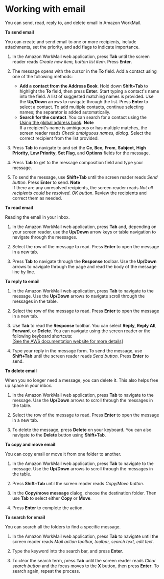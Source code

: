 # Working with email<a name="working-with-email"></a>

You can send, read, reply to, and delete email in Amazon WorkMail\.

**To send email**

You can create and send email to one or more recipients, include attachments, set the priority, and add flags to indicate importance\.

1. In the Amazon WorkMail web application, press **Tab** until the screen reader reads *Create new item, button list item*\. Press **Enter**\.

1. The message opens with the cursor in the **To** field\. Add a contact using one of the following methods:
   + **Add a contact from the Address Book**\. Hold down **Shift\+Tab** to highlight the **To** field, then press **Enter**\. Start typing a contact's name into the field\. A list of suggested matching names is provided\. Use the **Up/Down** arrows to navigate through the list\. Press **Enter** to select a contact\. To add multiple contacts, continue selecting names; the separator is added automatically\.
   + **Search for the contact**\. You can search for a contact using the [Using the global address book](using-global-address-book.md)\.
**Note**  
If a recipient's name is ambiguous or has multiple matches, the screen reader reads *Check ambiguous names, dialog*\. Select the correct recipient from the list provided\. 

1. Press **Tab** to navigate to and set the **Cc**, **Bcc**, **From**, **Subject**, **High Priority**, **Low Priority**, **Set Flag**, and **Options** fields for the message\.

1. Press **Tab** to get to the message composition field and type your message\.

1. To send the message, use **Shift\+Tab** until the screen reader reads *Send button*\. Press **Enter** to send\.
**Note**  
If there are any unresolved recipients, the screen reader reads *Not all recipients could be resolved\. OK button*\. Review the recipients and correct them as needed\.

**To read email**

Reading the email in your inbox\.

1. In the Amazon WorkMail web application, press **Tab** and, depending on your screen reader, use the **Up/Down** arrow keys or table navigation to navigate through the messages\.

1. Select the row of the message to read\. Press **Enter** to open the message in a new tab\.

1. Press **Tab** to navigate through the **Response** toolbar\. Use the **Up/Down** arrows to navigate through the page and read the body of the message line by line\.

**To reply to email**

1. In the Amazon WorkMail web application, press **Tab** to navigate to the message\. Use the **Up/Down** arrows to navigate scroll through the messages in the table\.

1. Select the row of the message to read\. Press **Enter** to open the message in a new tab\.

1. Use **Tab** to read the **Response** toolbar\. You can select **Reply**, **Reply All**, **Forward**, or **Delete**\. You can navigate using the screen reader or the following keyboard shortcuts:     
[\[See the AWS documentation website for more details\]](http://docs.aws.amazon.com/workmail/latest/userguide/working-with-email.html)

1. Type your reply in the message form\. To send the message, use **Shift\+Tab** until the screen reader reads *Send button*\. Press **Enter** to send\.

**To delete email**

When you no longer need a message, you can delete it\. This also helps free up space in your inbox\.

1. In the Amazon WorkMail web application, press **Tab** to navigate to the message\. Use the **Up/Down** arrows to scroll through the messages in the table\.

1. Select the row of the message to read\. Press **Enter** to open the message in a new tab\.

1. To delete the message, press **Delete** on your keyboard\. You can also navigate to the **Delete** button using **Shift\+Tab**\.

**To copy and move email**

You can copy email or move it from one folder to another\.

1. In the Amazon WorkMail web application, press **Tab** to navigate to the message\. Use the **Up/Down** arrows to scroll through the messages in the table\.

1. Press **Shift\+Tab** until the screen reader reads *Copy/Move button*\.

1. In the **Copy/move message** dialog, choose the destination folder\. Then use **Tab** to select either **Copy** or **Move**\.

1. Press **Enter** to complete the action\.

**To search for email**

You can search all the folders to find a specific message\.

1. In the Amazon WorkMail web application, press **Tab** to navigate until the screen reader reads *Mail action toolbar, toolbar, search text, edit text*\.

1. Type the keyword into the search bar, and press **Enter**\.

1. To clear the search term, press **Tab** until the screen reader reads *Clear search button* and the focus moves to the **X** button, then press **Enter**\. To search again, repeat the process\.
